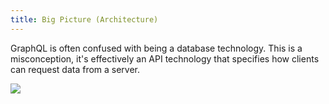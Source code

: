 ```yaml
---
title: Big Picture (Architecture)
---
```



GraphQL is often confused with being a database technology. This is a misconception, it's effectively an API technology that specifies how clients can request data from a server. 

![](http://imgur.com/I7FpYmt.png)